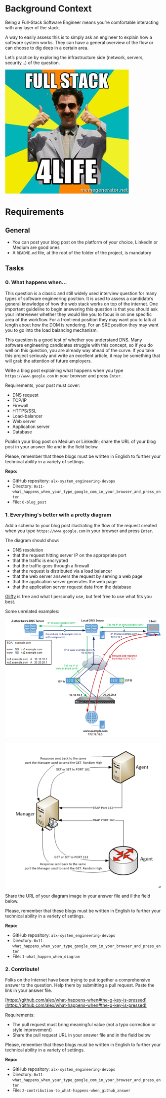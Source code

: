 # Background Context
Being a Full-Stack Software Engineer means you’re comfortable interacting with any layer of the stack.

A way to easily assess this is to simply ask an engineer to explain how a software system works. They can have a general overview of the flow or can choose to dig deep in a certain area.

Let’s practice by exploring the infrastructure side (network, servers, security…) of the question.

![Fullstack for life](images/fullstack.jpg)

# Requirements

## General
- You can post your blog post on the platform of your choice, LinkedIn or Medium are good ones
- A `README.md` file, at the root of the folder of the project, is mandatory

## Tasks

### 0. What happens when...

This question is a classic and still widely used interview question for many types of software engineering position. It is used to assess a candidate’s general knowledge of how the web stack works on top of the internet. One important guideline to begin answering this question is that you should ask your interviewer whether they would like you to focus in on one specific area of the workflow. For a front-end position they may want you to talk at length about how the DOM is rendering. For an SRE position they may want you to go into the load balancing mechanism.

This question is a good test of whether you understand DNS. Many software engineering candidates struggle with this concept, so if you do well on this question, you are already way ahead of the curve. If you take this project seriously and write an excellent article, it may be something that will grab the attention of future employers.

Write a blog post explaining what happens when you type `https://www.google.com` in your browser and press `Enter`.

Requirements, your post must cover:

- DNS request
- TCP/IP
- Firewall
- HTTPS/SSL
- Load-balancer
- Web server
- Application server
- Database

Publish your blog post on Medium or LinkedIn; share the URL of your blog post in your answer file and in the field below.

Please, remember that these blogs must be written in English to further your technical ability in a variety of settings.

**Repo:**
- GitHub repository: `alx-system_engineering-devops`
- Directory: `0x11-what_happens_when_your_type_google_com_in_your_browser_and_press_enter`
- File: `0-blog_post`

### 1. Everything's better with a pretty diagram

Add a schema to your blog post illustrating the flow of the request created when you type `https://www.google.com` in your browser and press `Enter`.

The diagram should show:
- DNS resolution
- that the request hitting server IP on the appropriate port
- that the traffic is encrypted
- that the traffic goes through a firewall
- that the request is distributed via a load balancer
- that the web server answers the request by serving a web page
- that the application server generates the web page
- that the application server request data from the database

[Gliffy](https://www.gliffy.com/) is free and what I personally use, but feel free to use what fits you best.

Some unrelated examples:

![Example 1](images/example_1.png)

![Example 2](images/example_2.png)

Share the URL of your diagram image in your answer file and il the field below.

Please, remember that these blogs must be written in English to further your technical ability in a variety of settings.

**Repo:**
- GitHub repository: `alx-system_engineering-devops`
- Directory: `0x11-what_happens_when_your_type_google_com_in_your_browser_and_press_enter`
- File: `1-what_happen_when_diagram`

### 2. Contribute!

Folks on the Internet have been trying to put together a comprehensive answer to the question. Help them by submitting a pull request. Paste the link in your answer file.

[https://github.com/alex/what-happens-when#the-g-key-is-pressed](https://github.com/alex/what-happens-when#the-g-key-is-pressed)

Requirements:

- The pull request must bring meaningful value (not a typo correction or style improvement)
- Share the pull request URL in your answer file and in the field below

Please, remember that these blogs must be written in English to further your technical ability in a variety of settings.

**Repo:**
- GitHub repository: `alx-system_engineering-devops`
- Directory: `0x11-what_happens_when_your_type_google_com_in_your_browser_and_press_enter`
- File: `2-contribution-to_what-happens-when_github_answer`
